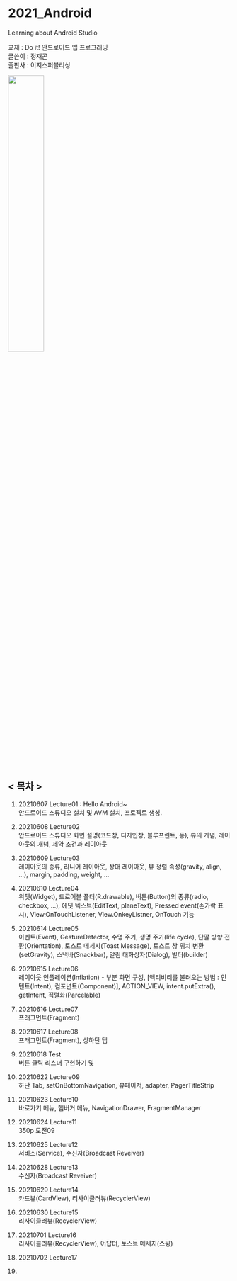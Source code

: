 # 2021_Android
Learning about Android Studio

교재 : Do it! 안드로이드 앱 프로그래밍   
글쓴이 : 정재곤   
출판사 : 이지스퍼블리싱   

<img src="https://user-images.githubusercontent.com/84966961/121149625-c9615b00-c87d-11eb-929f-77af2ae3edc0.jpg" width="40%">

## < 목차 >
1. 20210607 Lecture01 : Hello Android~   
  안드로이드 스튜디오 설치 및 AVM 설치, 프로젝트 생성.   

2. 20210608 Lecture02     
  안드로이드 스튜디오 화면 설명(코드창, 디자인창, 블루프린트, 등), 뷰의 개념, 레이아웃의 개념, 제약 조건과 레이아웃    
3. 20210609 Lecture03    
  레이아웃의 종류, 리니어 레이아웃, 상대 레이아웃, 뷰 정렬 속성(gravity, align, ...), margin, padding, weight, ...    
4. 20210610 Lecture04   
  위젯(Widget), 드로어블 폴더(R.drawable), 버튼(Button)의 종류(radio, checkbox, ...), 에딧 텍스트(EditText, planeText), Pressed event(손가락 표시), View.OnTouchListener, View.OnkeyListner, OnTouch 기능
5. 20210614 Lecture05   
   이벤트(Event), GestureDetector, 수명 주기, 생명 주기(life cycle), 단말 방향 전환(Orientation), 토스트 메세지(Toast Message), 토스트 창 위치 변환(setGravity), 스낵바(Snackbar), 알림 대화상자(Dialog), 빌더(builder)
6. 20210615 Lecture06  
   레이아웃 인플레이션(Inflation) - 부분 화면 구성, [액티비티를 불러오는 방법 : 인텐트(Intent), 컴포넌트(Component)], ACTION_VIEW, intent.putExtra(), getIntent, 직렬화(Parcelable)
7. 20210616 Lecture07    
   프래그먼트(Fragment)   
8. 20210617 Lecture08    
   프래그먼트(Fragment), 상하단 탭    
9. 20210618 Test  
   버튼 클릭 리스너 구현하기 및 
10. 20210622 Lecture09   
  하단 Tab, setOnBottomNavigation, 뷰페이저, adapter, PagerTitleStrip   
11. 20210623 Lecture10  
  바로가기 메뉴, 햄버거 메뉴, NavigationDrawer, FragmentManager
12. 20210624 Lecture11  
  350p 도전09
13. 20210625 Lecture12  
  서비스(Service), 수신자(Broadcast Reveiver)
14. 20210628 Lecture13     
  수신자(Broadcast Reveiver)
15. 20210629 Lecture14    
  카드뷰(CardView), 리사이클러뷰(RecyclerView)   
16. 20210630 Lecture15   
  리사이클러뷰(RecyclerView)
17. 20210701 Lecture16   
  리사이클러뷰(RecyclerView), 어답터, 토스트 메세지(스윙)
18. 20210702 Lecture17   
  
19. 
  
